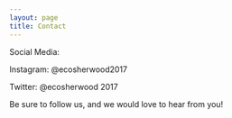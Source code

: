 ```yaml
---
layout: page
title: Contact
---
```


Social Media:

Instagram: @ecosherwood2017

Twitter: @ecosherwood 2017

Be sure to follow us, and we would love to hear from you!
